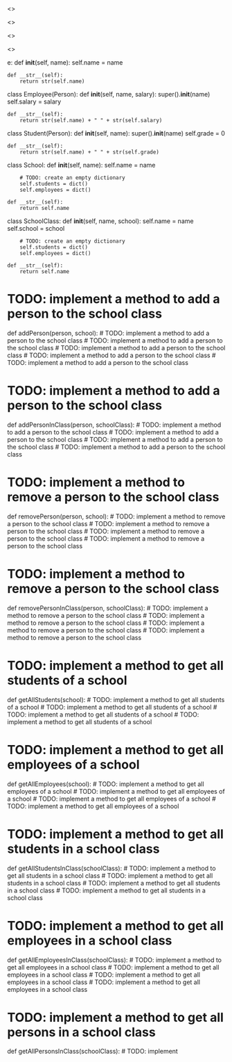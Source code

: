 <</EXERCISENAME>>


<</EXERCISENAME>>

<</EXERCISENAME>>


<</EXERCISENAME>>

e:
    def __init__(self, name):
        self.name = name

    def __str__(self):
        return str(self.name)


class Employee(Person):
    def __init__(self, name, salary):
        super().__init__(name)
        self.salary = salary

    def __str__(self):
        return str(self.name) + " " + str(self.salary)


class Student(Person):
    def __init__(self, name):
        super().__init__(name)
        self.grade = 0

    def __str__(self):
        return str(self.name) + " " + str(self.grade)


class School:
    def __init__(self, name):
        self.name = name

        # TODO: create an empty dictionary
        self.students = dict()
        self.employees = dict()

    def __str__(self):
        return self.name


class SchoolClass:
    def __init__(self, name, school):
        self.name = name
        self.school = school

        # TODO: create an empty dictionary
        self.students = dict()
        self.employees = dict()

    def __str__(self):
        return self.name


# TODO: implement a method to add a person to the school class
def addPerson(person, school):
    # TODO: implement a method to add a person to the school class
    # TODO: implement a method to add a person to the school class
    # TODO: implement a method to add a person to the school class
    # TODO: implement a method to add a person to the school class
    # TODO: implement a method to add a person to the school class


# TODO: implement a method to add a person to the school class
def addPersonInClass(person, schoolClass):
    # TODO: implement a method to add a person to the school class
    # TODO: implement a method to add a person to the school class
    # TODO: implement a method to add a person to the school class
    # TODO: implement a method to add a person to the school class


# TODO: implement a method to remove a person to the school class
def removePerson(person, school):
    # TODO: implement a method to remove a person to the school class
    # TODO: implement a method to remove a person to the school class
    # TODO: implement a method to remove a person to the school class
    # TODO: implement a method to remove a person to the school class


# TODO: implement a method to remove a person to the school class
def removePersonInClass(person, schoolClass):
    # TODO: implement a method to remove a person to the school class
    # TODO: implement a method to remove a person to the school class
    # TODO: implement a method to remove a person to the school class
    # TODO: implement a method to remove a person to the school class


# TODO: implement a method to get all students of a school
def getAllStudents(school):
    # TODO: implement a method to get all students of a school
    # TODO: implement a method to get all students of a school
    # TODO: implement a method to get all students of a school
    # TODO: implement a method to get all students of a school


# TODO: implement a method to get all employees of a school
def getAllEmployees(school):
    # TODO: implement a method to get all employees of a school
    # TODO: implement a method to get all employees of a school
    # TODO: implement a method to get all employees of a school
    # TODO: implement a method to get all employees of a school


# TODO: implement a method to get all students in a school class
def getAllStudentsInClass(schoolClass):
    # TODO: implement a method to get all students in a school class
    # TODO: implement a method to get all students in a school class
    # TODO: implement a method to get all students in a school class
    # TODO: implement a method to get all students in a school class


# TODO: implement a method to get all employees in a school class
def getAllEmployeesInClass(schoolClass):
    # TODO: implement a method to get all employees in a school class
    # TODO: implement a method to get all employees in a school class
    # TODO: implement a method to get all employees in a school class
    # TODO: implement a method to get all employees in a school class


# TODO: implement a method to get all persons in a school class
def getAllPersonsInClass(schoolClass):
    # TODO: implement